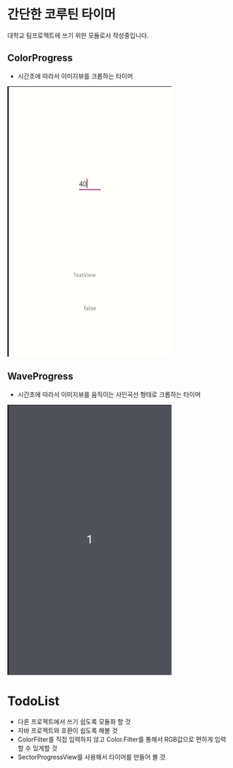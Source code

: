 # 간단한 코루틴 타이머

대학교 팀프로젝트에 쓰기 위한 모듈로서 작성중입니다.

## ColorProgress

- 시간초에 따라서 이미지뷰를 크롭하는 타이머

![](ColorProgress.gif)

## WaveProgress

- 시간초에 따라서 이미지뷰를 움직이는 사인곡선 형태로 크롭하는 타이머

![](WaveProgress.gif)

# TodoList

- 다른 프로젝트에서 쓰기 쉽도록 모듈화 할 것 
- 자바 프로젝트와 호환이 쉽도록 해볼 것 
- ColorFilter를 직접 입력하지 않고 Color.Filter를 통해서 RGB값으로 편하게 입력할 수 있게할 것 
- SectorProgressView를 사용해서 타이머를 만들어 볼 것 
